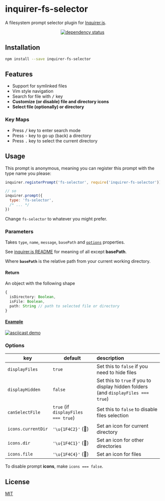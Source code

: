 # inquirer-fs-selector

A filesystem prompt selector plugin for [Inquirer.js](https://github.com/SBoudrias/Inquirer.js).

<div align="center">

[![dependency status](https://david-dm.org/micalevisk/inquirer-fs-selector.svg)](https://david-dm.org/micalevisk/inquirer-fs-selector)

</div>

## Installation

```bash
npm install --save inquirer-fs-selector
```

## Features

- Support for symlinked files
- Vim style navigation
- Search for file with <kbd>/</kbd> key
- **Customize (or disable) file and directory icons**
- **Select file (optionally) or directory**

### Key Maps

- Press <kbd>/</kbd> key to enter search mode
- Press <kbd>-</kbd> key to go up (back) a directory
- Press <kbd>.</kbd> key to select the current directory

## Usage

This prompt is anonymous, meaning you can register this prompt with the type name you please:

```javascript
inquirer.registerPrompt('fs-selector', require('inquirer-fs-selector'));

// so
inquirer.prompt({
  type: 'fs-selector',
  /* ... */
})
```

Change `fs-selector` to whatever you might prefer.

### Parameters

Takes `type`, `name`, `message`, `basePath` and [`options`](#options) properties.

See [inquirer.js README](https://github.com/SBoudrias/Inquirer.js/blob/master/README.md) for meaning of all except **basePath**.

Where **`basePath`** is the relative path from your current working directory.

#### Return

An object with the following shape

```typescript
{
  isDirectory: Boolean,
  isFile: Boolean,
  path: String // path to selected file or directory
}
```

#### [Example](./example.js)

[![asciicast demo](https://asciinema.org/a/251915.svg)](https://asciinema.org/a/251915)

### Options

| key | default | description |
|---|--------|:-----------|
`displayFiles` | `true` | Set this to `false` if you need to hide files
`displayHidden` | `false` | Set this to `true` if you to display hidden folders (and `displayFiles === true`)
`canSelectFile` | `true` (if `displayFiles === true`) | Set this to `false` to disable files selection
`icons.currentDir` | `'\u{1F4C2}'` (📂) | Set an icon for current directory
`icons.dir` | `'\u{1F4C1}'` (📁) | Set an icon for other directories
`icons.file` | `'\u{1F4C4}'` (📄) | Set an icon for files

To disable prompt **icons**, make `icons === false`.

## License

[MIT](./LICENSE)
